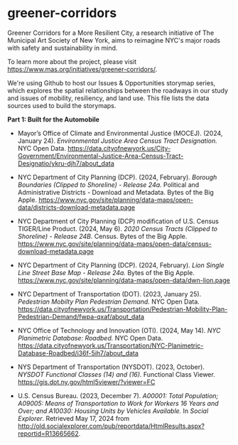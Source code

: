 # greener-corridors
Greener Corridors for a More Resilient City, a research initiative of The Municipal Art Society of New York, aims to reimagine NYC's major roads with safety and sustainability in mind.

To learn more about the project, please visit https://www.mas.org/initiatives/greener-corridors/.

We're using Github to host our Issues & Opportunities storymap series, which explores the spatial relationships between the roadways in our study and issues of mobility, resiliency, and land use. This file lists the data sources used to build the storymaps.


**Part 1: Built for the Automobile**

* Mayor’s Office of Climate and Environmental Justice (MOCEJ). (2024, January 24). _Environmental Justice Area Census Tract Designation._ NYC Open Data. https://data.cityofnewyork.us/City-Government/Environmental-Justice-Area-Census-Tract-Designatio/ykru-djh7/about_data

* NYC Department of City Planning (DCP). (2024, February). _Borough Boundaries (Clipped to Shoreline) - Release 24a._ Political and Administrative Districts - Download and Metadata. Bytes of the Big Apple. https://www.nyc.gov/site/planning/data-maps/open-data/districts-download-metadata.page

* NYC Department of City Planning (DCP) modification of U.S. Census TIGER/Line Product. (2024, May 6). _2020 Census Tracts (Clipped to Shoreline) - Release 24B._ Census. Bytes of the Big Apple. https://www.nyc.gov/site/planning/data-maps/open-data/census-download-metadata.page

* NYC Department of City Planning (DCP). (2024, February). _Lion Single Line Street Base Map - Release 24a._ Bytes of the Big Apple. https://www.nyc.gov/site/planning/data-maps/open-data/dwn-lion.page

* NYC Department of Transportation (DOT). (2023, January 25). _Pedestrian Mobilty Plan Pedestrian Demand._ NYC Open Data. https://data.cityofnewyork.us/Transportation/Pedestrian-Mobility-Plan-Pedestrian-Demand/fwpa-qxaf/about_data

* NYC Office of Technology and Innovation (OTI). (2024, May 14). _NYC Planimetric Database: Roadbed._ NYC Open Data. https://data.cityofnewyork.us/Transportation/NYC-Planimetric-Database-Roadbed/i36f-5ih7/about_data

* NYS Department of Transportation (NYSDOT). (2023, October). _NYSDOT Functional Classes (14) and (16)._ Functional Class Viewer. https://gis.dot.ny.gov/html5viewer/?viewer=FC
  
* U.S. Census Bureau. (2023, December 7). _A00001: Total Population; A09005: Means of Transportation to Work for Workers 16 Years and Over; and A10030: Housing Units by Vehicles Available._ In _Social Explorer_. Retrieved May 17, 2024 from http://old.socialexplorer.com/pub/reportdata/HtmlResults.aspx?reportid=R13665662.
